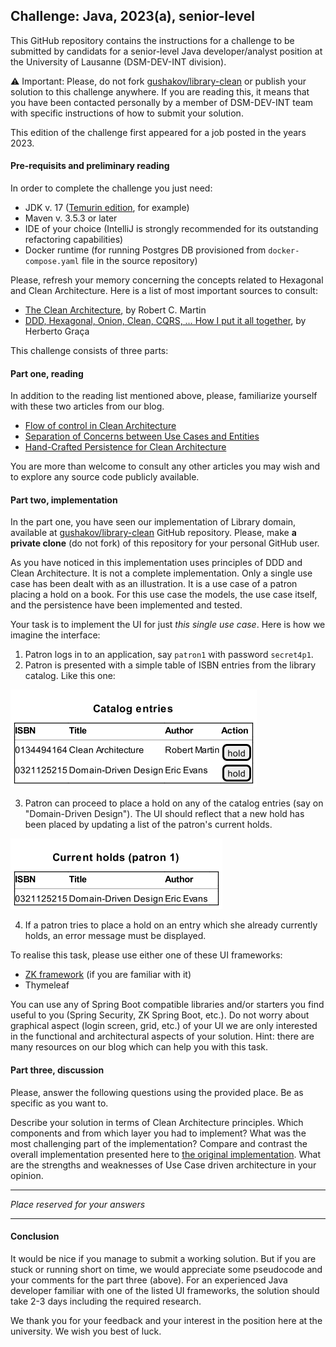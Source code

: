 Challenge: Java, 2023(a), senior-level
---

This GitHub repository contains the instructions for a challenge to be submitted by candidats for a senior-level Java
developer/analyst position at the University of Lausanne (DSM-DEV-INT division).

:warning: Important: Please, do not fork [gushakov/library-clean](https://github.com/gushakov/library-clean) or publish 
your solution to this challenge anywhere. If you are reading this, it means that you have been contacted personally by 
a member of DSM-DEV-INT team with specific instructions of how to submit your solution.

This edition of the challenge first appeared for a job posted in the years 2023.

#### Pre-requisits and preliminary reading

In order to complete the challenge you just need:
- JDK v. 17 ([Temurin edition](https://adoptium.net/temurin/releases/), for example)
- Maven v. 3.5.3 or later
- IDE of your choice (IntelliJ is strongly recommended for its outstanding refactoring capabilities)
- Docker runtime (for running Postgres DB provisioned from `docker-compose.yaml` file in the source repository)

Please, refresh your memory concerning the concepts related to Hexagonal and Clean Architecture. Here is a list of most
important sources to consult:
- [The Clean Architecture](https://blog.cleancoder.com/uncle-bob/2012/08/13/the-clean-architecture.html), by Robert C. Martin
- [DDD, Hexagonal, Onion, Clean, CQRS, … How I put it all together](https://herbertograca.com/2017/11/16/explicit-architecture-01-ddd-hexagonal-onion-clean-cqrs-how-i-put-it-all-together/), by Herberto Graça

This challenge consists of three parts:

#### Part one, reading

In addition to the reading list mentioned above, please, familiarize yourself with these two articles from our blog.

- [Flow of control in Clean Architecture](https://medium.com/unil-ci-software-engineering/flow-of-control-in-clean-architecture-23662dfd24f7)
- [Separation of Concerns between Use Cases and Entities](https://medium.com/unil-ci-software-engineering/separation-of-concern-between-use-cases-and-entities-e3a86cdee49e)
- [Hand-Crafted Persistence for Clean Architecture](https://medium.com/unil-ci-software-engineering/hand-crafted-persistence-for-clean-architecture-3fe46cbef531)

You are more than welcome to consult any other articles you may wish and to explore any source code publicly available.

#### Part two, implementation

In the part one, you have seen our implementation of Library domain, available at 
[gushakov/library-clean](https://github.com/gushakov/library-clean) GitHub repository. Please, make **a private clone**
(do not fork) of this repository for your personal GitHub user.

As you have noticed in this implementation uses principles of DDD and Clean Architecture. It is not a complete 
implementation. Only a single use case has been dealt with as an illustration. It is a use case of a patron placing a
hold on a book. For this use case the models, the use case itself, and the persistence have been implemented and tested.

Your task is to implement the UI for just _this single use case_. Here is how we imagine the interface:

1. Patron logs in to an application, say `patron1` with password `secret4p1`.
2. Patron is presented with a simple table of ISBN entries from the library catalog. Like this one:

![catalog-entries](./docs/catalog-entries.png)

3. Patron can proceed to place a hold on any of the catalog entries (say on "Domain-Driven Design"). The UI should
reflect that a new hold has been placed by updating a list of the patron's current holds.

![current-holds](./docs/current-holds.png)

4. If a patron tries to place a hold on an entry which she already currently holds, an error message must be displayed.

To realise this task, please use either one of these UI frameworks:

- [ZK framework](https://www.zkoss.org/) (if you are familiar with it)
- Thymeleaf

You can use any of Spring Boot compatible libraries and/or starters you find useful to you (Spring Security,
ZK Spring Boot, etc.). 
Do not worry about graphical aspect (login screen, grid, etc.) of your UI we are only interested in the functional and 
architectural aspects of your solution. Hint: there are many resources on our blog which can help you with this task.

#### Part three, discussion

Please, answer the following questions using the provided place. Be as specific as you want to.

Describe your solution in terms of Clean Architecture principles. Which components and from which layer you had to 
implement? What was the most challenging part of the implementation? Compare and contrast the overall implementation
presented here to [the original implementation](https://github.com/ddd-by-examples/library). What are the strengths 
and weaknesses of Use Case driven architecture in your opinion.

---

_Place reserved for your answers_

---

#### Conclusion

It would be nice if you manage to submit a working solution. But if you are stuck or running short on time, we would
appreciate some pseudocode and your comments for the part three (above). For an experienced Java developer familiar with
one of the listed UI frameworks, the solution should take 2-3 days including the required research.

We thank you for your feedback and your interest in the position here at the university. We wish you best of luck.

